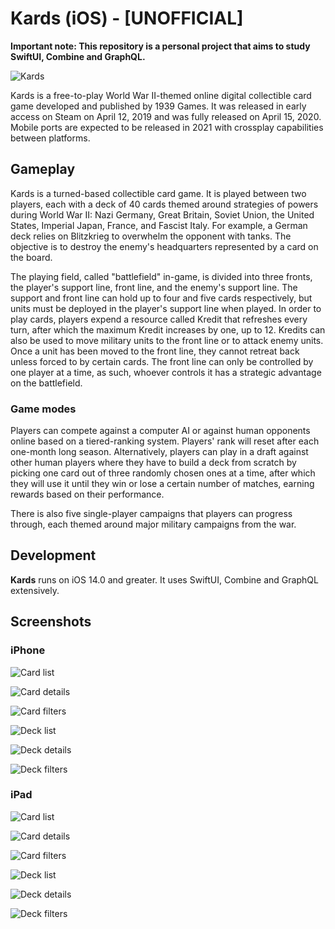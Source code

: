 # Kards (iOS) - [UNOFFICIAL]

**Important note: This repository is a personal project that aims to study SwiftUI, Combine and GraphQL.**

![Kards](https://github.com/MatthiasLapierre/Kards-iOS/blob/main/Resources/readme_img/banner.jpg)

Kards is a free-to-play World War II-themed online digital collectible card game developed and published by 1939 Games. It was released in early access on Steam on April 12, 2019 and was fully released on April 15, 2020. Mobile ports are expected to be released in 2021 with crossplay capabilities between platforms.

## Gameplay

Kards is a turned-based collectible card game. It is played between two players, each with a deck of 40 cards themed around strategies of powers during World War II: Nazi Germany, Great Britain, Soviet Union, the United States, Imperial Japan, France, and Fascist Italy. For example, a German deck relies on Blitzkrieg to overwhelm the opponent with tanks. The objective is to destroy the enemy's headquarters represented by a card on the board.

The playing field, called "battlefield" in-game, is divided into three fronts, the player's support line, front line, and the enemy's support line. The support and front line can hold up to four and five cards respectively, but units must be deployed in the player's support line when played. In order to play cards, players expend a resource called Kredit that refreshes every turn, after which the maximum Kredit increases by one, up to 12. Kredits can also be used to move military units to the front line or to attack enemy units. Once a unit has been moved to the front line, they cannot retreat back unless forced to by certain cards. The front line can only be controlled by one player at a time, as such, whoever controls it has a strategic advantage on the battlefield.

### Game modes

Players can compete against a computer AI or against human opponents online based on a tiered-ranking system. Players' rank will reset after each one-month long season. Alternatively, players can play in a draft against other human players where they have to build a deck from scratch by picking one card out of three randomly chosen ones at a time, after which they will use it until they win or lose a certain number of matches, earning rewards based on their performance.

There is also five single-player campaigns that players can progress through, each themed around major military campaigns from the war.


## Development

__Kards__ runs on iOS 14.0 and greater. It uses SwiftUI,  Combine and GraphQL extensively.


## Screenshots

### iPhone

![Card list](https://github.com/MatthiasLapierre/Kards-iOS/blob/main/Resources/readme_img/iphone/card_list.png)

![Card details](https://github.com/MatthiasLapierre/Kards-iOS/blob/main/Resources/readme_img/iphone/card_details.png)

![Card filters](https://github.com/MatthiasLapierre/Kards-iOS/blob/main/Resources/readme_img/iphone/card_filters.png)

![Deck list](https://github.com/MatthiasLapierre/Kards-iOS/blob/main/Resources/readme_img/iphone/deck_list.png)

![Deck details](https://github.com/MatthiasLapierre/Kards-iOS/blob/main/Resources/readme_img/iphone/deck_details.png)

![Deck filters](https://github.com/MatthiasLapierre/Kards-iOS/blob/main/Resources/readme_img/iphone/deck_filters.png)

### iPad

![Card list](https://github.com/MatthiasLapierre/Kards-iOS/blob/main/Resources/readme_img/ipad/card_list.png)

![Card details](https://github.com/MatthiasLapierre/Kards-iOS/blob/main/Resources/readme_img/ipad/card_details.png)

![Card filters](https://github.com/MatthiasLapierre/Kards-iOS/blob/main/Resources/readme_img/ipad/card_filters.png)

![Deck list](https://github.com/MatthiasLapierre/Kards-iOS/blob/main/Resources/readme_img/ipad/deck_list.png)

![Deck details](https://github.com/MatthiasLapierre/Kards-iOS/blob/main/Resources/readme_img/ipad/deck_details.png)

![Deck filters](https://github.com/MatthiasLapierre/Kards-iOS/blob/main/Resources/readme_img/ipad/deck_filters.png)



